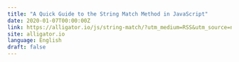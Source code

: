 ```yaml
---
title: "A Quick Guide to the String Match Method in JavaScript"
date: 2020-01-07T00:00:00Z
link: https://alligator.io/js/string-match/?utm_medium=RSS&utm_source=news.12bit.vn
site: alligator.io
language: English
draft: false
---
```

